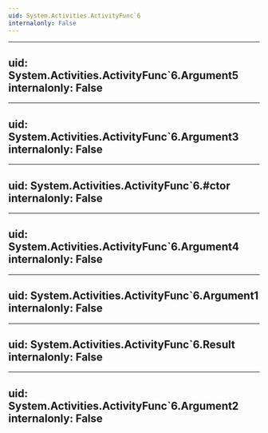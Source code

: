```yaml
---
uid: System.Activities.ActivityFunc`6
internalonly: False
---
```


---
uid: System.Activities.ActivityFunc`6.Argument5
internalonly: False
---

---
uid: System.Activities.ActivityFunc`6.Argument3
internalonly: False
---

---
uid: System.Activities.ActivityFunc`6.#ctor
internalonly: False
---

---
uid: System.Activities.ActivityFunc`6.Argument4
internalonly: False
---

---
uid: System.Activities.ActivityFunc`6.Argument1
internalonly: False
---

---
uid: System.Activities.ActivityFunc`6.Result
internalonly: False
---

---
uid: System.Activities.ActivityFunc`6.Argument2
internalonly: False
---
